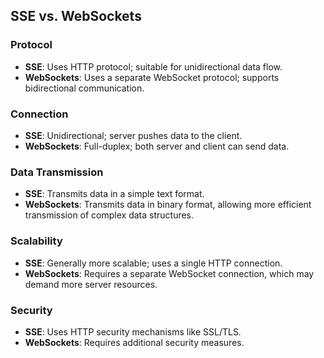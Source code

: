 ## SSE vs. WebSockets

### Protocol
- **SSE**: Uses HTTP protocol; suitable for unidirectional data flow.
- **WebSockets**: Uses a separate WebSocket protocol; supports bidirectional communication.

### Connection
- **SSE**: Unidirectional; server pushes data to the client.
- **WebSockets**: Full-duplex; both server and client can send data.

### Data Transmission
- **SSE**: Transmits data in a simple text format.
- **WebSockets**: Transmits data in binary format, allowing more efficient transmission of complex data structures.

### Scalability
- **SSE**: Generally more scalable; uses a single HTTP connection.
- **WebSockets**: Requires a separate WebSocket connection, which may demand more server resources.

### Security
- **SSE**: Uses HTTP security mechanisms like SSL/TLS.
- **WebSockets**: Requires additional security measures.
